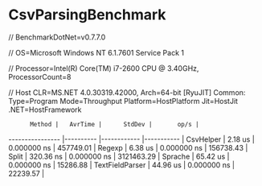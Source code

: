 # CsvParsingBenchmark

// BenchmarkDotNet=v0.7.7.0

// OS=Microsoft Windows NT 6.1.7601 Service Pack 1

// Processor=Intel(R) Core(TM) i7-2600 CPU @ 3.40GHz, ProcessorCount=8

// Host CLR=MS.NET 4.0.30319.42000, Arch=64-bit  [RyuJIT] Common:  Type=Program  Mode=Throughput  Platform=HostPlatform  Jit=HostJit  .NET=HostFramework

          Method |   AvrTime |      StdDev |       op/s |
---------------- |---------- |------------ |----------- |
       CsvHelper |   2.18 us | 0.000000 ns |  457749.01 |
          Regexp |   6.38 us | 0.000000 ns |  156738.43 |
           Split | 320.36 ns | 0.000000 ns | 3121463.29 |
         Sprache |  65.42 us | 0.000000 ns |   15286.88 |
 TextFieldParser |  44.96 us | 0.000000 ns |   22239.57 |